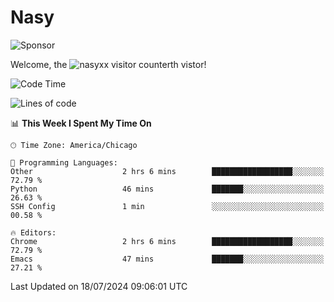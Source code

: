 # Nasy

<!--
<p align="center">
<img height="200" src="https://github-readme-stats.vercel.app/api?username=nasyxx&count_private=true&show_icons=true&theme=dracula&include_all_commits=true"/>
<img height="200" src="https://github-readme-stats.vercel.app/api/top-langs/?username=nasyxx&theme=dracula&hide=html,jupyter+notebook&count_private=true&show_icons=true"/>
</p>

  
----------------
-->

![Sponsor](https://img.shields.io/static/v1.svg?label=Sponsor&message=%E2%9D%A4&logo=GitHub&style=flat&color=pink)
 
Welcome, the ![nasyxx visitor counter](https://count.getloli.com/get/@nasyxx?theme=rule34)th vistor!
 
<!--START_SECTION:waka-->
![Code Time](http://img.shields.io/badge/Code%20Time-4%2C543%20hrs%2026%20mins-blue)

![Lines of code](https://img.shields.io/badge/From%20Hello%20World%20I%27ve%20Written-0%20lines%20of%20code-blue)

📊 **This Week I Spent My Time On** 

```text
🕑︎ Time Zone: America/Chicago

💬 Programming Languages: 
Other                    2 hrs 6 mins        ██████████████████░░░░░░░   72.79 % 
Python                   46 mins             ███████░░░░░░░░░░░░░░░░░░   26.63 % 
SSH Config               1 min               ░░░░░░░░░░░░░░░░░░░░░░░░░   00.58 % 

🔥 Editors: 
Chrome                   2 hrs 6 mins        ██████████████████░░░░░░░   72.79 % 
Emacs                    47 mins             ███████░░░░░░░░░░░░░░░░░░   27.21 % 
```


 Last Updated on 18/07/2024 09:06:01 UTC
<!--END_SECTION:waka-->

<!-- ![visitors](https://visitor-badge.laobi.icu/badge?page_id=nasyxx.nasyxx) -->
